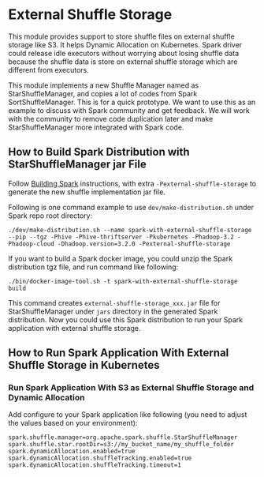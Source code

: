 # External Shuffle Storage

This module provides support to store shuffle files on external shuffle storage like S3. It helps Dynamic
Allocation on Kubernetes. Spark driver could release idle executors without worrying about losing
shuffle data because the shuffle data is store on external shuffle storage which are different 
from executors.

This module implements a new Shuffle Manager named as StarShuffleManager, and copies a lot of codes
from Spark SortShuffleManager. This is for a quick prototype. We want to use this as an example to discuss
with Spark community and get feedback. We will work with the community to remove code duplication later
and make StarShuffleManager more integrated with Spark code.

## How to Build Spark Distribution with StarShuffleManager jar File

Follow [Building Spark](https://spark.apache.org/docs/latest/building-spark.html) instructions,
with extra `-Pexternal-shuffle-storage` to generate the new shuffle implementation jar file.

Following is one command example to use `dev/make-distribution.sh` under Spark repo root directory:

```
./dev/make-distribution.sh --name spark-with-external-shuffle-storage --pip --tgz -Phive -Phive-thriftserver -Pkubernetes -Phadoop-3.2 -Phadoop-cloud -Dhadoop.version=3.2.0 -Pexternal-shuffle-storage
```

If you want to build a Spark docker image, you could unzip the Spark distribution tgz file, and run command like following:

```
./bin/docker-image-tool.sh -t spark-with-external-shuffle-storage build
```

This command creates `external-shuffle-storage_xxx.jar` file for StarShuffleManager
under `jars` directory in the generated Spark distribution. Now you could use this Spark 
distribution to run your Spark application with external shuffle storage.

## How to Run Spark Application With External Shuffle Storage in Kubernetes

### Run Spark Application With S3 as External Shuffle Storage and Dynamic Allocation

Add configure to your Spark application like following (you need to adjust the values based on your environment):

```
spark.shuffle.manager=org.apache.spark.shuffle.StarShuffleManager
spark.shuffle.star.rootDir=s3://my_bucket_name/my_shuffle_folder
spark.dynamicAllocation.enabled=true
spark.dynamicAllocation.shuffleTracking.enabled=true
spark.dynamicAllocation.shuffleTracking.timeout=1
```
